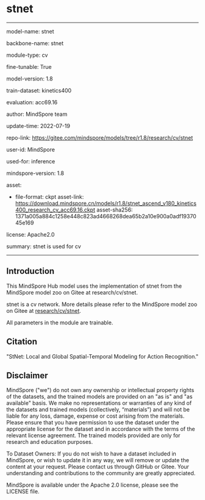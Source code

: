 # stnet

---

model-name: stnet

backbone-name: stnet

module-type: cv

fine-tunable: True

model-version: 1.8

train-dataset: kinetics400

evaluation: acc69.16

author: MindSpore team

update-time: 2022-07-19

repo-link: <https://gitee.com/mindspore/models/tree/r1.8/research/cv/stnet>

user-id: MindSpore

used-for: inference

mindspore-version: 1.8

asset:

-
    file-format: ckpt
    asset-link: <https://download.mindspore.cn/models/r1.8/stnet_ascend_v180_kinetics400_research_cv_acc69.16.ckpt>
    asset-sha256: 1371a005a884c1258e448c823ad4668268dea65b2a10e900a0adf1937045e169

license: Apache2.0

summary: stnet is used for cv

---

## Introduction

This MindSpore Hub model uses the implementation of stnet from the MindSpore model zoo on Gitee at research/cv/stnet.

stnet is a cv network. More details please refer to the MindSpore model zoo on Gitee at [research/cv/stnet](https://gitee.com/mindspore/models/blob/r1.8/research/cv/stnet/README_CN.md).

All parameters in the module are trainable.

## Citation

"StNet: Local and Global Spatial-Temporal Modeling for Action Recognition."

## Disclaimer

MindSpore ("we") do not own any ownership or intellectual property rights of the datasets, and the trained models are provided on an "as is" and "as available" basis. We make no representations or warranties of any kind of the datasets and trained models (collectively, “materials”) and will not be liable for any loss, damage, expense or cost arising from the materials. Please ensure that you have permission to use the dataset under the appropriate license for the dataset and in accordance with the terms of the relevant license agreement. The trained models provided are only for research and education purposes.

To Dataset Owners: If you do not wish to have a dataset included in MindSpore, or wish to update it in any way, we will remove or update the content at your request. Please contact us through GitHub or Gitee. Your understanding and contributions to the community are greatly appreciated.

MindSpore is available under the Apache 2.0 license, please see the LICENSE file.
